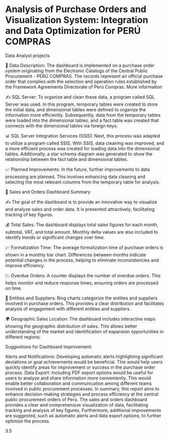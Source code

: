 # Analysis of Purchase Orders and Visualization System: Integration and Data Optimization for PERÚ COMPRAS
Data Analyst projects

👀 Data Description: The dashboard is implemented on a purchase order system originating from the Electronic Catalogs of the Central Public Procurement - PERÚ COMPRAS. The records represent an official purchase order that complies with the selection and operation rules established by the Framework Agreements Directorate of Perú Compras. More information

✍ SQL Server: To organize and clean these data, a program called SQL Server was used. In this program, temporary tables were created to store the initial data, and dimensional tables were defined to organize the information more efficiently. Subsequently, data from the temporary tables were loaded into the dimensional tables, and a fact table was created that connects with the dimensional tables via foreign keys.

📊 SQL Server Integration Services (SSIS): Next, this process was adapted to utilize a program called SSIS. With SSIS, data cleaning was improved, and a more efficient process was created for loading data into the dimensional tables. Additionally, a star schema diagram was generated to show the relationship between the fact table and dimensional tables.

📈 Planned Improvements: In the future, further improvements to data processing are planned. This involves enhancing data cleaning and selecting the most relevant columns from the temporary table for analysis.

👀 Sales and Orders Dashboard Summary

✍ The goal of the dashboard is to provide an innovative way to visualize and analyze sales and order data. It is presented attractively, facilitating tracking of key figures.

💰 Total Sales: The dashboard displays total sales figures for each month, subtotal, VAT, and total amount. Monthly delta values are also included to identify trends or significant changes over time.

📈 Formalization Time: The average formalization time of purchase orders is shown in a monthly bar chart. Differences between months indicate potential changes in the process, helping to eliminate inconsistencies and improve efficiency.

📉 Overdue Orders: A counter displays the number of overdue orders. This helps monitor and reduce response times, ensuring orders are processed on time.

🏢 Entities and Suppliers: Ring charts categorize the entities and suppliers involved in purchase orders. This provides a clear distribution and facilitates analysis of engagement with different entities and suppliers.

🌍 Geographic Sales Location: The dashboard includes interactive maps showing the geographic distribution of sales. This allows better understanding of the market and identification of expansion opportunities in different regions.

Suggestions for Dashboard Improvement:

Alerts and Notifications: Developing automatic alerts highlighting significant deviations or goal achievements would be beneficial. This would help users quickly identify areas for improvement or success in the purchase order process.
Data Export: Including PDF export options would be useful for users to analyze and share information more conveniently. This would enable better collaboration and communication among different teams involved in public procurement processes.
In summary, this report aims to enhance decision-making strategies and process efficiency at the central public procurement orders of Perú. The sales and orders dashboard provides a clear and comprehensive visualization of data, facilitating tracking and analysis of key figures. Furthermore, additional improvements are suggested, such as automatic alerts and data export options, to further optimize the process.






3.5
